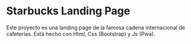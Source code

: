 # Starbucks Landing Page

Este proyecto es una landing page de la famosa cadena internacional de cafeterías. 
Está hecho con Html, Css (Bootstrap) y Js (Pwa).